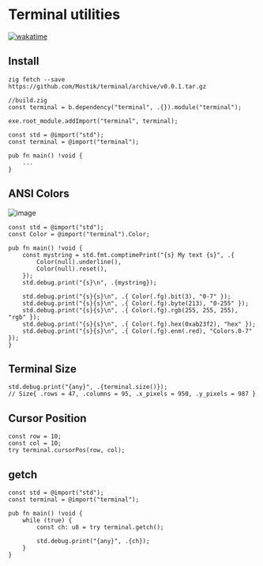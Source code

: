 # Terminal utilities
[![wakatime](https://wakatime.com/badge/user/c76fba5a-9e0d-4336-98f1-75633a3b8c09/project/018d8d57-b288-4728-8f2b-83edcd165172.svg)](https://wakatime.com/badge/user/c76fba5a-9e0d-4336-98f1-75633a3b8c09/project/018d8d57-b288-4728-8f2b-83edcd165172)

## Install
```
zig fetch --save https://github.com/Mostik/terminal/archive/v0.0.1.tar.gz
```
```zig
//build.zig
const terminal = b.dependency("terminal", .{}).module("terminal");

exe.root_module.addImport("terminal", terminal);

```
```zig
const std = @import("std");
const terminal = @import("terminal");

pub fn main() !void {
    ...
}
```
## ANSI Colors
![image](https://github.com/Mostik/terminal/assets/51542168/97cdda8c-390d-45a7-a5c4-eeea0233f4d4)
```zig
const std = @import("std");
const Color = @import("terminal").Color;

pub fn main() !void {
    const mystring = std.fmt.comptimePrint("{s} My text {s}", .{
        Color(null).underline(),
        Color(null).reset(),
    });
    std.debug.print("{s}\n", .{mystring});

    std.debug.print("{s}{s}\n", .{ Color(.fg).bit(3), "0-7" });
    std.debug.print("{s}{s}\n", .{ Color(.fg).byte(213), "0-255" });
    std.debug.print("{s}{s}\n", .{ Color(.fg).rgb(255, 255, 255), "rgb" });
    std.debug.print("{s}{s}\n", .{ Color(.fg).hex(0xab23f2), "hex" });
    std.debug.print("{s}{s}\n", .{ Color(.fg).enm(.red), "Colors.0-7" });
}
```
## Terminal Size
```zig
std.debug.print("{any}", .{terminal.size()});
// Size{ .rows = 47, .columns = 95, .x_pixels = 950, .y_pixels = 987 }
```

## Cursor Position
```zig
const row = 10;
const col = 10;
try terminal.cursorPos(row, col);

```
## getch
```zig
const std = @import("std");
const terminal = @import("terminal");

pub fn main() !void {
    while (true) {
        const ch: u8 = try terminal.getch();

        std.debug.print("{any}", .{ch});
    }
}
```
